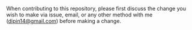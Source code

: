 When contributing to this repository, please first discuss the change you wish to make via issue, email, or any other method with me (dipin14@gmail.com) before making a change.
